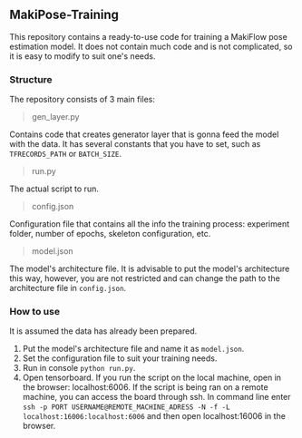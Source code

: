 ## MakiPose-Training

This repository contains a ready-to-use code for training a MakiFlow pose estimation model. It does not contain much code
and is not complicated, so it is easy to modify to suit one's needs.

### Structure

The repository consists of 3 main files:

> gen_layer.py

Contains code that creates generator layer that is gonna feed the model with the data.
It has several constants that you have to set, such as `TFRECORDS_PATH` or `BATCH_SIZE`.

> run.py

The actual script to run.

> config.json

Configuration file that contains all the info the training process: experiment folder, number of epochs, skeleton 
configuration, etc.

> model.json

The model's architecture file. It is advisable to put the model's architecture this way, however, you are not
restricted and can change the path to the architecture file in `config.json`.

### How to use

It is assumed the data has already been prepared.

1. Put the model's architecture file and name it as `model.json`.
2. Set the configuration file to suit your training needs.
3. Run in console `python run.py`.
4. Open tensorboard. If you run the script on the local machine, open in the browser: localhost:6006.
If the script is being ran on a remote machine, you can access the board through ssh. In command line
enter `ssh -p PORT USERNAME@REMOTE_MACHINE_ADRESS -N -f -L localhost:16006:localhost:6006` and then open 
localhost:16006 in the browser.
